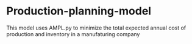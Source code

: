# Production-planning-model
This model uses  AMPL.py to minimize the total expected annual cost of production and inventory in a manufaturing company
